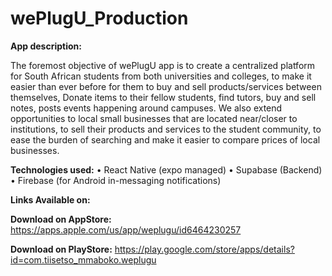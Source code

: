 # wePlugU_Production


**App description:**

The foremost objective of wePlugU app is to create a centralized platform for South African students from both universities and colleges, to make it easier than ever before for them to buy and sell products/services between themselves, Donate items to their fellow students, find tutors, buy and sell notes, posts events happening around campuses. We also extend opportunities to local small businesses that are located near/closer to institutions, to sell their products and services to the student community, to ease the burden of searching and make it easier to compare prices of local businesses.

**Technologies used:**
    • React Native (expo managed)
    • Supabase (Backend)
    • Firebase (for Android in-messaging notifications)


**Links Available on:**

  **Download on AppStore:**
  https://apps.apple.com/us/app/weplugu/id6464230257 

  **Download on PlayStore:**
   https://play.google.com/store/apps/details?id=com.tiisetso_mmaboko.weplugu


